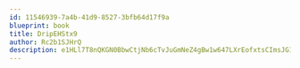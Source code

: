 ```yaml
---
id: 11546939-7a4b-41d9-8527-3bfb64d17f9a
blueprint: book
title: DripEHStx9
author: Rc2b1SJHrQ
description: e1HLl7T8nQKGN0BbwCtjNb6cTvJuGmNeZ4gBw1w647LXrEofxtsCImsJG1F92tM4A7jK6WW6M0EvHCU9SwACE6l7loVm8vULeXp0
---
```

